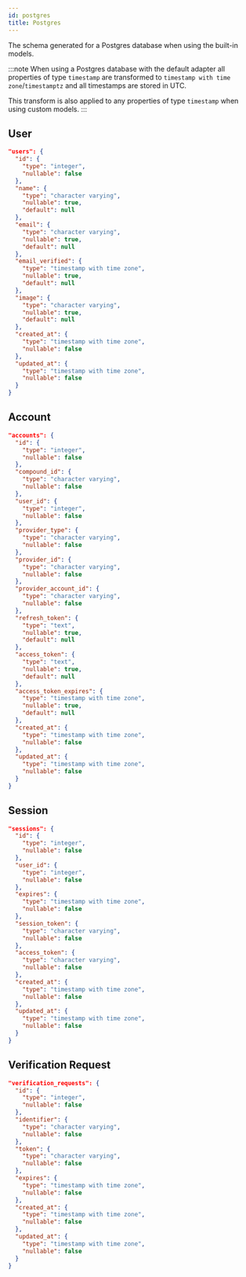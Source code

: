 ```yaml
---
id: postgres
title: Postgres
---
```


The schema generated for a Postgres database when using the built-in models.

:::note
When using a Postgres database with the default adapter all properties of type `timestamp` are transformed to `timestamp with time zone`/`timestamptz` and all timestamps are stored in UTC.

This transform is also applied to any properties of type `timestamp` when using custom models.
:::

## User

```json
"users": {
  "id": {
    "type": "integer",
    "nullable": false
  },
  "name": {
    "type": "character varying",
    "nullable": true,
    "default": null
  },
  "email": {
    "type": "character varying",
    "nullable": true,
    "default": null
  },
  "email_verified": {
    "type": "timestamp with time zone",
    "nullable": true,
    "default": null
  },
  "image": {
    "type": "character varying",
    "nullable": true,
    "default": null
  },
  "created_at": {
    "type": "timestamp with time zone",
    "nullable": false
  },
  "updated_at": {
    "type": "timestamp with time zone",
    "nullable": false
  }
}
```

## Account

```json
"accounts": {
  "id": {
    "type": "integer",
    "nullable": false
  },
  "compound_id": {
    "type": "character varying",
    "nullable": false
  },
  "user_id": {
    "type": "integer",
    "nullable": false
  },
  "provider_type": {
    "type": "character varying",
    "nullable": false
  },
  "provider_id": {
    "type": "character varying",
    "nullable": false
  },
  "provider_account_id": {
    "type": "character varying",
    "nullable": false
  },
  "refresh_token": {
    "type": "text",
    "nullable": true,
    "default": null
  },
  "access_token": {
    "type": "text",
    "nullable": true,
    "default": null
  },
  "access_token_expires": {
    "type": "timestamp with time zone",
    "nullable": true,
    "default": null
  },
  "created_at": {
    "type": "timestamp with time zone",
    "nullable": false
  },
  "updated_at": {
    "type": "timestamp with time zone",
    "nullable": false
  }
}
```

## Session

```json
"sessions": {
  "id": {
    "type": "integer",
    "nullable": false
  },
  "user_id": {
    "type": "integer",
    "nullable": false
  },
  "expires": {
    "type": "timestamp with time zone",
    "nullable": false
  },
  "session_token": {
    "type": "character varying",
    "nullable": false
  },
  "access_token": {
    "type": "character varying",
    "nullable": false
  },
  "created_at": {
    "type": "timestamp with time zone",
    "nullable": false
  },
  "updated_at": {
    "type": "timestamp with time zone",
    "nullable": false
  }
}
```

## Verification Request

```json
"verification_requests": {
  "id": {
    "type": "integer",
    "nullable": false
  },
  "identifier": {
    "type": "character varying",
    "nullable": false
  },
  "token": {
    "type": "character varying",
    "nullable": false
  },
  "expires": {
    "type": "timestamp with time zone",
    "nullable": false
  },
  "created_at": {
    "type": "timestamp with time zone",
    "nullable": false
  },
  "updated_at": {
    "type": "timestamp with time zone",
    "nullable": false
  }
}
```
